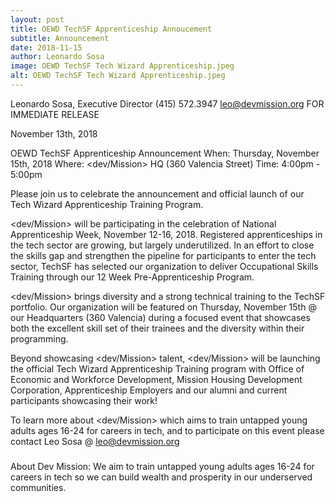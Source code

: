 ```yaml
---
layout: post
title: OEWD TechSF Apprenticeship Annoucement
subtitle: Announcement
date: 2018-11-15
author: Leonardo Sosa
image: OEWD TechSF Tech Wizard Apprenticeship.jpeg
alt: OEWD TechSF Tech Wizard Apprenticeship.jpeg
---
```

Leonardo Sosa, Executive Director
(415) 572.3947
leo@devmission.org
FOR IMMEDIATE RELEASE

November 13th, 2018

OEWD TechSF Apprenticeship Announcement
When: Thursday, November 15th, 2018
Where: <dev/Mission> HQ (360 Valencia Street)
Time: 4:00pm - 5:00pm

Please join us to celebrate the announcement and official launch of our Tech Wizard Apprenticeship Training Program.

<dev/Mission> will be participating in the celebration of National Apprenticeship Week, November 12-16, 2018. Registered apprenticeships in the tech sector are growing, but largely underutilized. In an effort to close the skills gap and strengthen the pipeline for participants to enter the tech sector, TechSF has selected our organization to deliver Occupational Skills Training through our 12 Week Pre-Apprenticeship Program. 

<dev/Mission> brings diversity and a strong technical training to the TechSF portfolio. Our organization will be featured on Thursday, November 15th @ our Headquarters (360 Valencia) during a focused event that showcases both the excellent skill set of their trainees and the diversity within their programming. 

Beyond showcasing <dev/Mission> talent, <dev/Mission> will be launching the official Tech Wizard Apprenticeship Training program with Office of Economic and Workforce Development, Mission Housing Development Corporation, Apprenticeship Employers and our alumni and current participants showcasing their work!

To learn more about <dev/Mission> which aims to train untapped young adults ages 16-24 for careers in tech, and to participate on this event please contact Leo Sosa @ leo@devmission.org
 
###
 
About Dev Mission: 
We aim to train untapped young adults ages 16-24 for careers in tech so we can build wealth and prosperity in our underserved communities.
